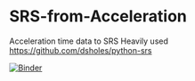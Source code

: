 # SRS-from-Acceleration
Acceleration time data to SRS
Heavily used https://github.com/dsholes/python-srs


[![Binder](https://mybinder.org/badge_logo.svg)](https://mybinder.org/v2/gh/StephenDevon/SRS-from-Acceleration/HEAD)
